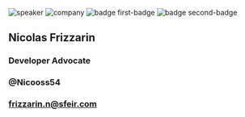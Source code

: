 <!-- .slide: class="speaker-slide blue" -->

![speaker](assets/images/speaker/nicolas-frizzarin/nico_F.jpg)
![company](assets/images/speaker/nicolas-frizzarin/GDE.png)
![badge first-badge](assets/images/speaker/nicolas-frizzarin/vue_certification.png)
![badge second-badge](assets/images/speaker/nicolas-frizzarin/openjs-member.png)

<h2>Nicolas <span>Frizzarin</span></h2>

### Developer Advocate
<!-- .element: class="icon-rule icon-first"-->

### @Nicooss54
<!-- .element: class="icon-twitter icon-second" -->

### frizzarin.n@sfeir.com
<!-- .element: class="icon-mail icon-third" -->
